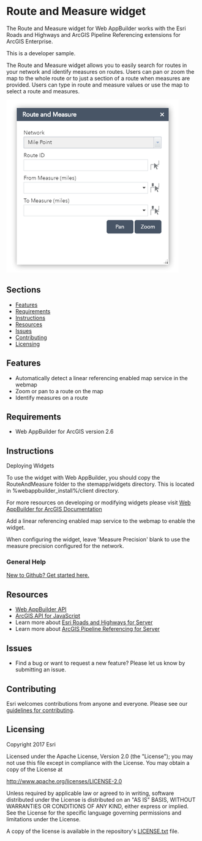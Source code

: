 # Route and Measure widget
The Route and Measure widget for Web AppBuilder works with the Esri Roads and Highways and ArcGIS Pipeline Referencing extensions for ArcGIS Enterprise.

This is a developer sample.

The Route and Measure widget allows you to easily search for routes in your network and identify measures on routes. Users can pan or zoom the map to the whole route or to just a section of a route when measures are provided. Users can type in route and measure values or use the map to select a route and measures.

![Image of Route and Measure widget](./screenshots/widgetScreenshot.png)

## Sections

* [Features](#features)
* [Requirements](#requirements)
* [Instructions](#instructions)
* [Resources](#resources)
* [Issues](#issues)
* [Contributing](#contributing)
* [Licensing](#licensing)

## Features

* Automatically detect a linear referencing enabled map service in the webmap
* Zoom or pan to a route on the map
* Identify measures on a route

## Requirements

* Web AppBuilder for ArcGIS version 2.6

## Instructions
Deploying Widgets

To use the widget with Web AppBuilder, you should copy the RouteAndMeasure folder to the stemapp/widgets directory. This is located in %webappbuilder_install%/client directory.

For more resources on developing or modifying widgets please visit
[Web AppBuilder for ArcGIS Documentation](http://doc.arcgis.com/en/web-appbuilder/)

Add a linear referencing enabled map service to the webmap to enable the widget.

When configuring the widget, leave 'Measure Precision' blank to use the measure precision configured for the network.


### General Help
[New to Github? Get started here.](http://htmlpreview.github.com/?https://github.com/Esri/esri.github.com/blob/master/help/esri-getting-to-know-github.html)

## Resources

* [Web AppBuilder API](https://developers.arcgis.com/web-appbuilder/api-reference/css-framework.htm)
* [ArcGIS API for JavaScript](https://developers.arcgis.com/javascript/)
* Learn more about [Esri Roads and Highways for Server](https://server.arcgis.com/en/roads-highways/)
* Learn more about [ArcGIS Pipeline Referencing for Server](https://server.arcgis.com/en/pipeline-referencing/)

## Issues

* Find a bug or want to request a new feature?  Please let us know by submitting an issue.

## Contributing

Esri welcomes contributions from anyone and everyone.  Please see our [guidelines for contributing](https://github.com/esri/contributing).

## Licensing

Copyright 2017 Esri

Licensed under the Apache License, Version 2.0 (the "License");
you may not use this file except in compliance with the License.
You may obtain a copy of the License at

   http://www.apache.org/licenses/LICENSE-2.0

Unless required by applicable law or agreed to in writing, software
distributed under the License is distributed on an "AS IS" BASIS,
WITHOUT WARRANTIES OR CONDITIONS OF ANY KIND, either express or implied.
See the License for the specific language governing permissions and
limitations under the License.

A copy of the license is available in the repository's [LICENSE.txt](https://github.com/ArcGIS/lrs-webappbuilder-widgets/blob/master/LICENSE.txt?raw=true) file.